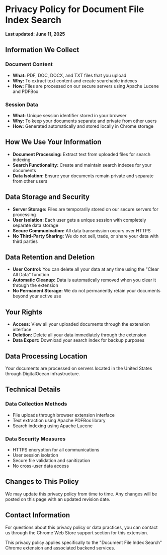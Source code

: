 # Privacy Policy for Document File Index Search

**Last updated: June 11, 2025**

## Information We Collect

### Document Content
- **What:** PDF, DOC, DOCX, and TXT files that you upload
- **Why:** To extract text content and create searchable indexes
- **How:** Files are processed on our secure servers using Apache Lucene and PDFBox

### Session Data
- **What:** Unique session identifier stored in your browser
- **Why:** To keep your documents separate and private from other users
- **How:** Generated automatically and stored locally in Chrome storage

## How We Use Your Information

- **Document Processing:** Extract text from uploaded files for search indexing
- **Search Functionality:** Create and maintain search indexes for your documents
- **Data Isolation:** Ensure your documents remain private and separate from other users

## Data Storage and Security

- **Server Storage:** Files are temporarily stored on our secure servers for processing
- **User Isolation:** Each user gets a unique session with completely separate data storage
- **Secure Communication:** All data transmission occurs over HTTPS
- **No Third-Party Sharing:** We do not sell, trade, or share your data with third parties

## Data Retention and Deletion

- **User Control:** You can delete all your data at any time using the "Clear All Data" function
- **Automatic Cleanup:** Data is automatically removed when you clear it through the extension
- **No Permanent Storage:** We do not permanently retain your documents beyond your active use

## Your Rights

- **Access:** View all your uploaded documents through the extension interface
- **Deletion:** Delete all your data immediately through the extension
- **Data Export:** Download your search index for backup purposes

## Data Processing Location

Your documents are processed on servers located in the United States through DigitalOcean infrastructure.

## Technical Details

### Data Collection Methods
- File uploads through browser extension interface
- Text extraction using Apache PDFBox library
- Search indexing using Apache Lucene

### Data Security Measures
- HTTPS encryption for all communications
- User session isolation
- Secure file validation and sanitization
- No cross-user data access

## Changes to This Policy

We may update this privacy policy from time to time. Any changes will be posted on this page with an updated revision date.

## Contact Information

For questions about this privacy policy or data practices, you can contact us through the Chrome Web Store support section for this extension.

This privacy policy applies specifically to the "Document File Index Search" Chrome extension and associated backend services.
